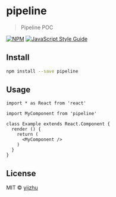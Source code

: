 # pipeline

> Pipeline POC

[![NPM](https://img.shields.io/npm/v/pipeline.svg)](https://www.npmjs.com/package/pipeline) [![JavaScript Style Guide](https://img.shields.io/badge/code_style-standard-brightgreen.svg)](https://standardjs.com)

## Install

```bash
npm install --save pipeline
```

## Usage

```tsx
import * as React from 'react'

import MyComponent from 'pipeline'

class Example extends React.Component {
  render () {
    return (
      <MyComponent />
    )
  }
}
```

## License

MIT © [yijzhu](https://github.com/yijzhu)
